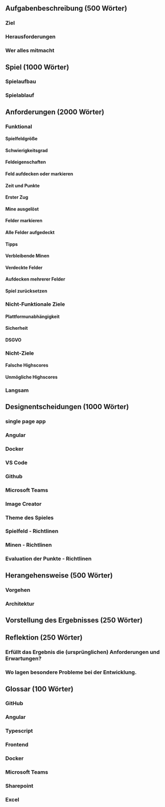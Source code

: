 ## Aufgabenbeschreibung (500 Wörter)
### Ziel
### Herausforderungen
### Wer alles mitmacht

## Spiel (1000 Wörter)
### Spielaufbau
### Spielablauf

## Anforderungen (2000 Wörter)

### Funktional

#### Spielfeldgröße


#### Schwierigkeitsgrad


#### Feldeigenschaften


#### Feld aufdecken oder markieren


#### Zeit und Punkte


#### Erster Zug


#### Mine ausgelöst


#### Felder markieren


#### Alle Felder aufgedeckt


#### Tipps


#### Verbleibende Minen


#### Verdeckte Felder


#### Aufdecken mehrerer Felder


#### Spiel zurücksetzen


### Nicht-Funktionale Ziele

#### Plattformunabhängigkeit


#### Sicherheit


#### DSGVO

### Nicht-Ziele

#### Falsche Highscores


#### Unmögliche Highscores

### Langsam

## Designentscheidungen (1000 Wörter)

### single page app



### Angular


### Docker

### VS Code


### Github

### Microsoft Teams

### Image Creator

### Theme des Spieles
### Spielfeld - Richtlinen
### Minen - Richtlinen
### Evaluation der Punkte - Richtlinen

##  Herangehensweise (500 Wörter)
### Vorgehen
### Architektur

## Vorstellung des Ergebnisses (250 Wörter)

## Reflektion  (250 Wörter)
### Erfüllt das Ergebnis die (ursprünglichen) Anforderungen und Erwartungen?
### Wo lagen besondere Probleme bei der Entwicklung.
  

## Glossar (100 Wörter)

### GitHub
### Angular
### Typescript
### Frontend
### Docker
### Microsoft Teams
### Sharepoint
### Excel
